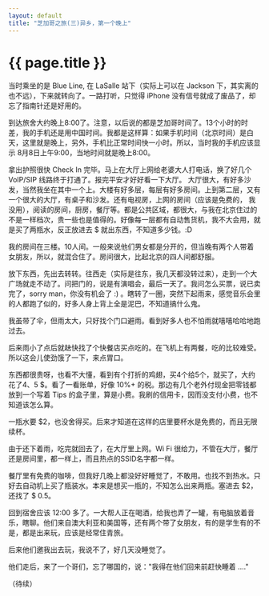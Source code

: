 ```yaml
---
layout: default
title: "芝加哥之旅(三)异乡，第一个晚上"
---
```


# {{ page.title }}

当时乘坐的是 Blue Line, 在 LaSalle 站下（实际上可以在 Jackson 下，其实离的也不远），下来就转向了。一路打听，只觉得 iPhone 没有信号就成了废品了，却忘了指南针还是好用的。

到达旅舍大约晚上8:00了。注意，以后说的都是芝加哥时间了。13个小时的时差，我的手机还是用中国时间。我都是这样算：如果手机时间（北京时间）是白天，这里就是晚上，另外，手机比正常时间快一小时。所以，当时我的手机应该显示 8月8日上午9:00，当地时间就是晚上8:00。

拿出护照很快 Check In 完毕。马上在大厅上网给老婆大人打电话，换了好几个  VoIP/SIP 线路终于打通了。报完平安才好好看一下大厅。 大厅很大，有好多沙发，当然我坐在其中一个上。大楼有好多层，每层有好多房间。上到第二层，又有一个很大的大厅，有桌子和沙发。还有电视房，上网的房间（应该是免费的， 我没用），阅读的房间，厨房，餐厅等。都是公共区域，都很大，与我在北京住过的不是一样档次，贵一些也是值得的。好像每一层都有自动售货机，我不大会用，就是买了两瓶水，反正放进去 $ 就出东西，不知道多少钱。:D

我的房间在三楼。10人间。一般来说他们男女都是分开的，但当晚有两个人带着女朋友，所以，就混合住了。房间很大，比起北京的四人间都舒服。

放下东西，先出去转转。往西走（实际是往东，我几天都没转过来），走到一个大广场就走不动了。问把门的，说是有演唱会，最后一天了。我问怎么买票，说已卖完了，sorry man，你没有机会了 :) 。瞎转了一圈，突然下起雨来，感觉音乐会里的人都跑了似的，好多人身上背上全是泥巴，不知道搞什么鬼。

我虽带了伞，但雨太大，只好找个门口避雨。看到好多人也不怕雨就嘻嘻哈哈地跑过去。

后来雨小了点后就赽快找了个快餐店买点吃的。在飞机上有两餐，吃的比较难受。所以这会儿使劲饿了一下，来点胃口。

东西都很贵呀，也看不大懂，看到有个打折的鸡翅，买4个给5个，就买了，大约花了4、5 $。看了一看账单，好像 10%+ 的税。那边有几个老外付现金把零钱都放到一个写着 Tips 的盒子里，算是小费。我刷的信用卡，因而没支付小费，也不知道该怎么算。

一瓶水要 $2，也没舍得买。后来才知道在这样的店里要杯水是免费的，而且无限续杯。

由于还下着雨，吃完就回去了，在大厅里上网。Wi Fi 很给力，不管在大厅，餐厅还是房间里，都一样上，而且热点的SSID名字都一样。

餐厅里有免费的咖啡，但我好几晚上都没好好睡觉了，不敢用。也找不到热水。只好去自动机上买了瓶装水。本来是想买一瓶的，不知怎么出来两瓶。塞进去 $2，还找了 $ 0.5。

回到宿舍应该 12:00 多了。一大帮人正在喝酒，给我也弄了一罐，有电脑放着音乐，瞎聊。他们来自澳大利亚和美国等，还有两个带了女朋友，有的是学生有的不是，都是出来玩，应该是经常住青旅。

后来他们邀我出去玩，我说不了，好几天没睡觉了。

他们走后，来了一个哥们，忘了哪国的，说："我得在他们回来前赶快睡着 …."

（待续）
